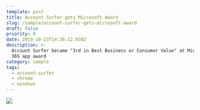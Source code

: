 ```yaml
---
template: post
title: Account Surfer gets Microsoft Award
slug: /sample/account-surfer-gets-microsoft-award
draft: false
priority: 0
date: 2019-10-23T14:36:12.038Z
description: >-
  Account Surfer became "3rd in Best Business or Consumer Value" at Microsoft
  365 app award
category: sample
tags:
  - account-surfer
  - chrome
  - windows
---
```


![](/media/as-award/01.png)
